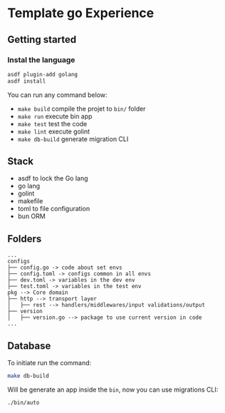 # Template go Experience

## Getting started

### Instal the language

```sh
asdf plugin-add golang
asdf install
```

You can run any command below:

- `make build` compile the projet to `bin/` folder
- `make run` execute bin app
- `make test` test the code
- `make lint` execute golint
- `make db-build` generate migration CLI

## Stack

- asdf to lock the Go lang
- go lang
- golint
- makefile
- toml to file configuration
- bun ORM

## Folders

```
...
configs
├── config.go -> code about set envs
├── config.toml -> configs common in all envs
├── dev.toml -> variables in the dev env
├── test.toml -> variables in the test env
pkg --> Core domain
├── http --> transport layer
│   ├── rest --> handlers/middlewares/input validations/output
├── version
│   ├── version.go --> package to use current version in code
...
```

## Database

To initiate run the command:

```sh
make db-build
```

Will be generate an app inside the `bin`, now you can use migrations CLI:

```
./bin/auto
```